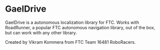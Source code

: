 # GaelDrive

GaelDrive is a autonomous localization library for FTC. Works with RoadRunner, a popular FTC autonomous navigation library, out of the box, but can work with any other library.

Created by Vikram Kommera from FTC Team 16481 RoboRacers.
